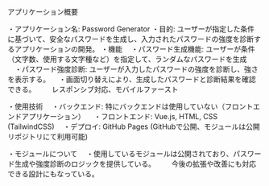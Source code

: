 アプリケーション概要

・アプリケーション名: Password Generator
・目的: ユーザーが指定した条件に基づいて、安全なパスワードを生成し、入力されたパスワードの強度を診断するアプリケーションの開発。
・機能
　・パスワード生成機能: ユーザーが条件（文字数、使用する文字種など）を指定して、ランダムなパスワードを生成
　・パスワード強度診断: ユーザーが入力したパスワードの強度を診断し、強さを表示する。
　・画面切り替えにより、生成したパスワードと診断結果を確認できる。
　　レスポンシブ対応、モバイルファースト
  
・使用技術
　・バックエンド: 特にバックエンドは使用していない（フロントエンドアプリケーション）
　・フロントエンド: Vue.js, HTML, CSS (TailwindCSS)
　・デプロイ: GitHub Pages (GitHubで公開、モジュールは公開リポジトリにて利用可能)
 
・モジュールについて
　・使用しているモジュールは公開されており、パスワード生成や強度診断のロジックを提供している。
　　今後の拡張や改善にも対応できる設計にもなっている。
